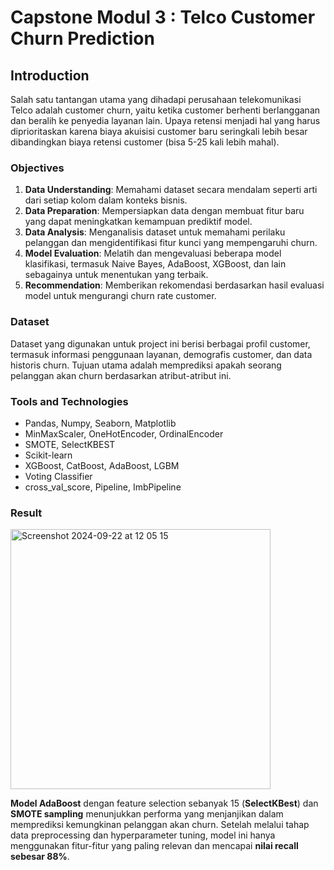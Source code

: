 # Capstone Modul  3 : Telco Customer Churn Prediction

## Introduction

Salah satu tantangan utama yang dihadapi perusahaan telekomunikasi Telco adalah customer churn, yaitu ketika customer berhenti berlangganan dan beralih ke penyedia layanan lain. Upaya retensi menjadi hal yang harus diprioritaskan karena biaya akuisisi customer baru seringkali lebih besar dibandingkan biaya retensi customer (bisa 5-25 kali lebih mahal).

### Objectives

1. **Data Understanding**: Memahami dataset secara mendalam seperti arti dari setiap kolom dalam konteks bisnis.
2. **Data Preparation**: Mempersiapkan data dengan membuat fitur baru yang dapat meningkatkan kemampuan prediktif model.
3. **Data Analysis**: Menganalisis dataset untuk memahami perilaku pelanggan dan mengidentifikasi fitur kunci yang mempengaruhi churn.
4. **Model Evaluation**: Melatih dan mengevaluasi beberapa model klasifikasi, termasuk Naive Bayes, AdaBoost, XGBoost, dan lain sebagainya untuk menentukan yang terbaik.
5. **Recommendation**: Memberikan rekomendasi berdasarkan hasil evaluasi model untuk mengurangi churn rate customer.

### Dataset

Dataset yang digunakan untuk project ini berisi berbagai profil customer, termasuk informasi penggunaan layanan, demografis customer, dan data historis churn. Tujuan utama adalah memprediksi apakah seorang pelanggan akan churn berdasarkan atribut-atribut ini.

### Tools and Technologies

- Pandas, Numpy, Seaborn, Matplotlib
- MinMaxScaler, OneHotEncoder, OrdinalEncoder
- SMOTE, SelectKBEST
- Scikit-learn
- XGBoost, CatBoost, AdaBoost, LGBM
- Voting Classifier
- cross_val_score, Pipeline, ImbPipeline

### Result
<img width="416" alt="Screenshot 2024-09-22 at 12 05 15" src="https://github.com/user-attachments/assets/f0c3208a-83b5-42d6-bffc-472bca18b23b">

**Model AdaBoost** dengan feature selection sebanyak 15 (**SelectKBest**) dan **SMOTE sampling** menunjukkan performa yang menjanjikan dalam memprediksi kemungkinan pelanggan akan churn. Setelah melalui tahap data preprocessing dan hyperparameter tuning, model ini hanya menggunakan fitur-fitur yang paling relevan dan mencapai **nilai recall sebesar 88%**.
